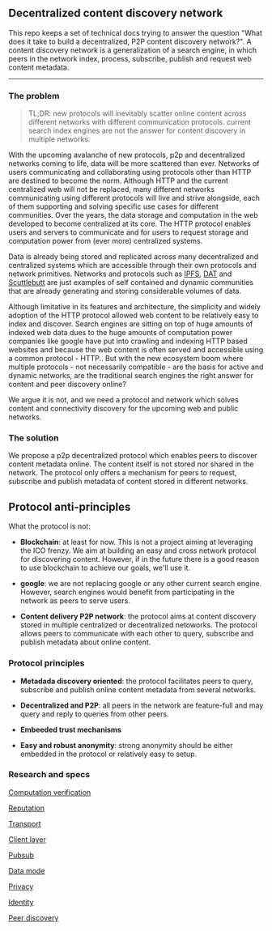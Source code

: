 ## Decentralized content discovery network

This repo keeps a set of technical docs trying to answer the question "What does it
take to build a decentralized, P2P content discovery network?". A content
discovery network is a generalization of a search engine, in which peers in the
network index, process, subscribe, publish and request web content metadata.

--- 

### The problem

> TL;DR: new protocols will inevitably scatter online content
> across different networks with different communication protocols. current
> search index engines are not the answer for content discovery in multiple
> networks.

With the upcoming avalanche of new protocols, p2p and decentralized networks 
coming to life, data will be more scattered than ever. Networks of users 
communicating and collaborating using protocols other than HTTP are destined to
become the norm. Although HTTP and the current centralized web will not be
replaced, many different networks communicating using different protocols will 
live and strive alongside, each of them supporting and solving specific use cases for
different communities. Over the years, the data storage and computation in the
web developed to become centralized at its core. The HTTP protocol enables users
and servers to communicate and for users to request storage and computation
power from (ever more) centralized systems. 

Data is already being stored and replicated across many decentralized and centralized
systems which are accessible through their own protocols and network primitives.
Networks and protocols such as [IPFS](ipfs.io), [DAT](https://datproject.org/) 
and [Scuttlebutt](https://www.scuttlebutt.nz) are just examples of self 
contained and dynamic communities that are already generating and storing 
considerable volumes of data.

Although limitative in its features and 
architecture, the simplicity and widely adoption of the HTTP protocol allowed 
web content to be relatively easy to index and discover. Search engines are 
sitting on top of huge amounts of indexed web data dues to the huge amounts of
computation power companies like google have put into crawling and indexing HTTP
based websites and because the web content is often served and accessible using 
a common protocol - HTTP.. But with the new ecosystem boom where multiple 
protocols - not necessarily compatible - are the basis for active and dynamic 
networks, are the traditional search engines the right answer for content and
peer discovery online?

We argue it is not, and we need a protocol and network which solves content
and connectivity discovery for the upcoming web and public networks.

### The solution

We propose a p2p decentralized protocol which enables peers to discover content
metadata online. The content itself is not stored nor shared in the network. The
protocol only offers a mechanism for peers to request, subscribe and publish
metadata of content stored in different networks.

## Protocol anti-principles

What the protocol is not:

- **Blockchain**: at least for now. This is not a project aiming at leveraging
  the ICO frenzy. We aim at building an easy and cross network protocol for
discovering content. However, if in the future there is a good reason to use 
blockchain to achieve our goals, we'll use it.

- **google**: we are not replacing google or any other current search engine.
  However, search engines would benefit from participating in the network as 
peers to serve users.

- **Content delivery P2P network**: the protocol aims at content discovery
  stored in multiple centralized or decentralized netoworks. The protocol allows
peers to communicate with each other to query, subscribe and publish metadata
about online content.

### Protocol principles

- **Metadada discovery oriented**: the protocol facilitates peers to query,
  subscribe and publish online content metadata from several networks.

- **Decentralized and P2P**: all peers in the network are feature-full and may
  query and reply to queries from other peers.

- **Embeeded trust mechanisms**

- **Easy and robust anonymity**: strong anonymity should be either embedded in
  the protocol or relatively easy to setup.


### Research and specs

[Computation verification](./computation_verification.md)

[Reputation](./reputation.md)

[Transport](./transport.md)

[Client layer](./client_layer.md)

[Pubsub](./pubsub.md)

[Data mode](./data_model.md)

[Privacy](./privacy.md)

[Identity](./identity.md)

[Peer discovery](./peer_discovery.md)
